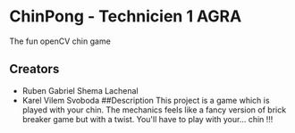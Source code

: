 # ChinPong - Technicien 1 AGRA
The fun openCV chin game
## Creators
- Ruben Gabriel Shema Lachenal
- Karel Vilem Svoboda
##Description
This project is a game which is played with your chin. The mechanics feels like a fancy version of brick breaker game but with a twist. You'll have to play with your... chin !!!
